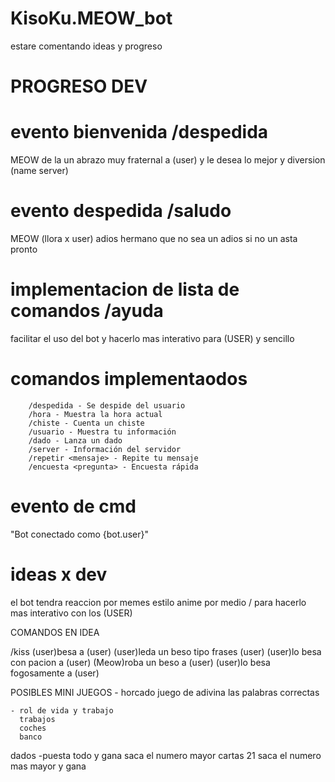 # KisoKu.MEOW_bot
 estare comentando ideas y progreso 

# PROGRESO DEV
# evento bienvenida /despedida
  MEOW de la un abrazo muy fraternal a (user) y le desea lo mejor y diversion (name server)       


# evento despedida /saludo 
  MEOW (llora x user) adios hermano que no sea un adios si no un asta pronto


# implementacion de lista de comandos /ayuda 
facilitar el uso del bot y hacerlo mas interativo para (USER) y sencillo 


# comandos implementaodos 
        /despedida - Se despide del usuario
        /hora - Muestra la hora actual
        /chiste - Cuenta un chiste
        /usuario - Muestra tu información
        /dado - Lanza un dado
        /server - Información del servidor
        /repetir <mensaje> - Repite tu mensaje
        /encuesta <pregunta> - Encuesta rápida
    

  

# evento de cmd 
 "Bot conectado como {bot.user}"


 # ideas x dev
  el bot tendra reaccion por memes estilo anime por medio / para hacerlo mas interativo con los (USER) 
  
  COMANDOS EN IDEA 
  
  /kiss (user)besa a (user)
        (user)leda un beso tipo frases (user)
        (user)lo besa con pacion a (user)
        (Meow)roba un beso a (user)
        (user)lo besa fogosamente a (user)
        
 POSIBLES MINI JUEGOS 
    - horcado
     juego de adivina las palabras correctas
    
    - rol de vida y trabajo 
      trabajos
      coches
      banco
   
   dados 
   -puesta todo y gana saca el numero mayor
   cartas 21
   saca el numero mas mayor y gana 


